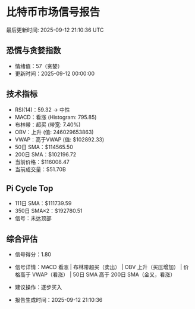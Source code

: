 # 比特币市场信号报告

最后更新时间: 2025-09-12 21:10:36 UTC

## 恐慌与贪婪指数
- 情绪值：57（贪婪）
- 更新时间：2025-09-12 00:00:00

## 技术指标
- RSI(14)：59.32 → 中性
- MACD：看涨 (Histogram: 795.85)
- 布林带：超买 (带宽: 7.40%)
- OBV：上升 (值: 246029653863)
- VWAP：高于VWAP (值: $102892.33)
- 50日 SMA：$114565.50
- 200日 SMA：$102196.72
- 当前价格：$116008.47
- 当前成交量：$51.70B

## Pi Cycle Top
- 111日 SMA：$111739.59
- 350日 SMA×2：$192780.51
- 信号：未达顶部

## 综合评估
- 信号得分：1.80
- 信号详情：MACD 看涨 | 布林带超买（卖出） | OBV 上升（买压增加） | 价格高于 VWAP（看涨） | 50日 SMA 高于 200日 SMA（金叉，看涨）
- 建议操作：逐步买入

- 报告生成时间：2025-09-12 21:10:36